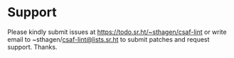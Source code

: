 # Support

Please kindly submit issues at https://todo.sr.ht/~sthagen/csaf-lint or write email to ~sthagen/csaf-lint@lists.sr.ht to submit patches and request support. Thanks.
